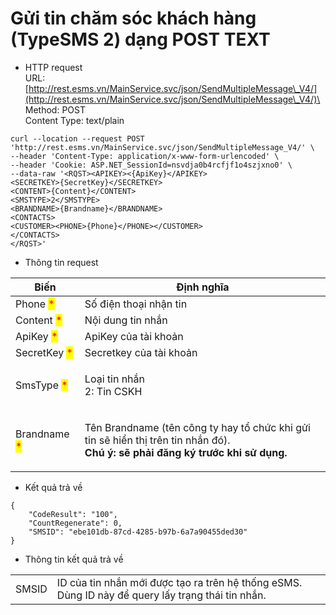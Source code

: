 # Gửi tin chăm sóc khách hàng (TypeSMS 2) dạng POST TEXT

* HTTP request\
  URL: [http://rest.esms.vn/MainService.svc/json/SendMultipleMessage\_V4/](http://rest.esms.vn/MainService.svc/json/SendMultipleMessage\_V4/)\
  Method: POST\
  Content Type: text/plain

```
curl --location --request POST 'http://rest.esms.vn/MainService.svc/json/SendMultipleMessage_V4/' \
--header 'Content-Type: application/x-www-form-urlencoded' \
--header 'Cookie: ASP.NET_SessionId=nsvdja0b4rcfjf1o4szjxno0' \
--data-raw '<RQST><APIKEY><{ApiKey}</APIKEY>
<SECRETKEY>{SecretKey}</SECRETKEY>
<CONTENT>{Content}</CONTENT>
<SMSTYPE>2</SMSTYPE>
<BRANDNAME>{Brandname}</BRANDNAME>
<CONTACTS>
<CUSTOMER><PHONE>{Phone}</PHONE></CUSTOMER>
</CONTACTS>
</RQST>'
```

* Thông tin request

| Biến                                         | Định nghĩa                                                                                                                                              |
| -------------------------------------------- | ------------------------------------------------------------------------------------------------------------------------------------------------------- |
| Phone <mark style="color:red;">\*</mark>     | Số điện thoại nhận tin                                                                                                                                  |
| Content <mark style="color:red;">\*</mark>   | Nội dung tin nhắn                                                                                                                                       |
| ApiKey <mark style="color:red;">\*</mark>    | ApiKey của tài khoản                                                                                                                                    |
| SecretKey <mark style="color:red;">\*</mark> | Secretkey của tài khoản                                                                                                                                 |
| SmsType <mark style="color:red;">\*</mark>   | <p>Loại tin nhắn<br>2: Tin CSKH</p>                                                                                                                     |
| Brandname <mark style="color:red;">\*</mark> | <p>Tên Brandname (tên công ty hay tổ chức khi gửi tin sẽ hiển thị trên tin nhắn đó). <br><strong>Chú ý: sẽ phải đăng ký trước khi sử dụng.</strong></p> |

* Kết quả trả về

```
{
    "CodeResult": "100",
    "CountRegenerate": 0,
    "SMSID": "ebe101db-87cd-4285-b97b-6a7a90455ded30"
}
```

* Thông tin kết quả trả về

|       |                                                                                                   |
| ----- | ------------------------------------------------------------------------------------------------- |
| SMSID | ID của tin nhắn mới được tạo ra trên hệ thống eSMS. Dùng ID này để query lấy trạng thái tin nhắn. |
